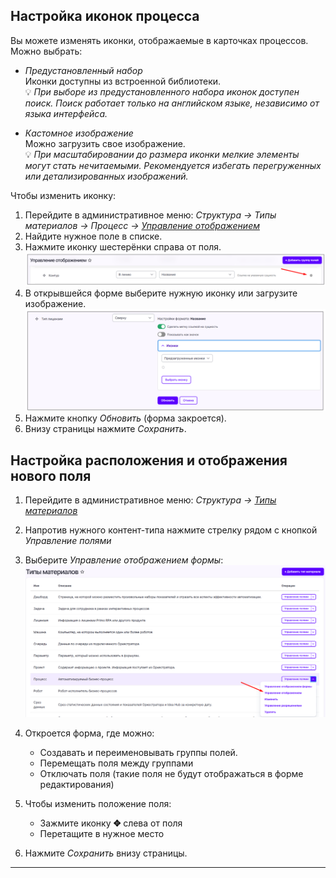 ## Настройка иконок процесса

Вы можете изменять иконки, отображаемые в карточках процессов. 
Можно выбрать: 
* _Предустановленный набор_  
  Иконки доступны из встроенной библиотеки.  
  💡 *При выборе из предустановленного набора иконок доступен поиск. Поиск работает только на английском языке, независимо от языка интерфейса.*  
  
* _Кастомное изображение_   
   Можно загрузить свое изображение.  
  💡 _При масштабировании до размера иконки мелкие элементы могут стать нечитаемыми. Рекомендуется избегать перегруженных или детализированных изображений._

Чтобы изменить иконку: 

1. Перейдите в административное меню: *Структура → Типы материалов → Процесс → [Управление отображением](http://tw.ih.primo-rpa.ru/admin/structure/types/manage/process/display)*
2. Найдите нужное поле в списке.  
3. Нажмите иконку шестерёнки справа от поля.  
![image.png](/.attachments/image-a193f0f6-c42a-40d9-b770-2096f59d0982.png)
4. В открывшейся форме выберите нужную иконку или загрузите изображение.  
![image.png](/.attachments/image-1e366316-d34e-4bcc-9e70-0a494300adb7.png)
5. Нажмите кнопку *Обновить* (форма закроется).  
6. Внизу страницы нажмите *Сохранить*.


## Настройка расположения и отображения нового поля

1. Перейдите в административное меню: *Структура → [Типы материалов](http://tw.ih.primo-rpa.ru/admin/structure/types)*  
2. Напротив нужного контент-типа нажмите стрелку рядом с кнопкой _Управление полями_
3. Выберите _Управление отображением формы_:
 ![image.png](/.attachments/image-3eaf55c6-802e-492b-99bd-83b08e6fd265.png)
4. Откроется форма, где можно:  
   * Создавать и переименовывать группы полей. 
   * Перемещать поля между группами  
   * Отключать поля (такие поля не будут отображаться в форме редактирования)

5. Чтобы изменить положение поля:

   * Зажмите иконку **✥** слева от поля  
   * Перетащите в нужное место
 
6. Нажмите _Сохранить_ внизу страницы.  

---

